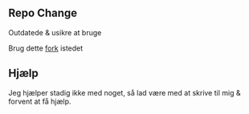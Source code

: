 ## Repo Change

Outdatede & usikre at bruge

Brug dette [fork](https://github.com/Sh4dow8080/DevoNetwork-Filer) istedet


## Hjælp

Jeg hjælper stadig ikke med noget, så lad være med at skrive til mig & forvent at få hjælp.
